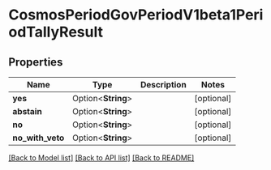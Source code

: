 # CosmosPeriodGovPeriodV1beta1PeriodTallyResult

## Properties

Name | Type | Description | Notes
------------ | ------------- | ------------- | -------------
**yes** | Option<**String**> |  | [optional]
**abstain** | Option<**String**> |  | [optional]
**no** | Option<**String**> |  | [optional]
**no_with_veto** | Option<**String**> |  | [optional]

[[Back to Model list]](../README.md#documentation-for-models) [[Back to API list]](../README.md#documentation-for-api-endpoints) [[Back to README]](../README.md)


